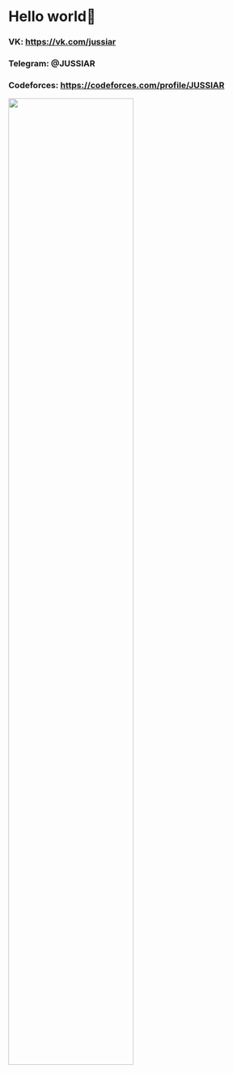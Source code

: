 # Hello world👋 

### VK: https://vk.com/jussiar
### Telegram: @JUSSIAR
### Codeforces: https://codeforces.com/profile/JUSSIAR

<img 
     width="70%"
     src="https://github-readme-stats.vercel.app/api/top-langs/?username=JUSSIAR&count_private=true&langs_count=10&hide=html&layout=compact&hide_border=true&hide_title=true&theme=chartreuse-dark"
/>
